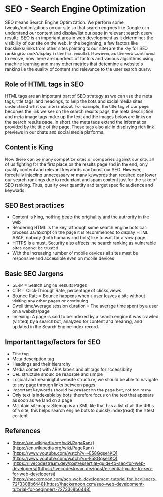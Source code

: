 # SEO - Search Engine Optimization
SEO means Search Engine Optimization. We perform some tweaks/optimizations on our site so that search engines like Google can understand our content and display/list our page in relevant search query results. SEO is an important area in web development as it determines the visibility of our site on the web. In the beginning, a few factors like backlinks(links from other sites pointing to our site) are the key for SEO ranking(to rank/display in the first results). However, as the web continued to evolve, now there are hundreds of factors and various algorithms using machine learning and many other metrics that determine a website's ranking i.e the quality of content and relevance to the user search query.

## Role of HTML tags in SEO
HTML tags are an important part of SEO strategy as we can use the meta tags, title tags, and headings, to help the bots and social media sites understand what our site is about. For example, the title tag of our page becomes the link we see on the search results page, the meta description and meta image tags make up the text and the images below are links on the search results page. In short, the meta tags extend the information provided by the title of the page. These tags also aid in displaying rich link previews in our chats and social media platforms.

## Content is King
Now there can be many competitor sites or companies against our site, all of us fighting for the first place on the results page and in the end, only quality content and relevant keywords can boost our SEO. However, forcefully injecting unnecessary or many keywords than required can lower our search rankings due to redundant and spam content just for the sake of SEO ranking. Thus, quality over quantity and target specific audience and keywords.

## SEO Best practices
- Content is King, nothing beats the originality and the authority in the web
- Rendering HTML is the key, although some search engine bots can process JavaScript on the page it is recommended to display HTML ASAP, nobody (both humans and bots) like to wait for a slow page
- HTTPS is a must, Security also affects the search ranking as vulnerable sites cannot be trusted
- With the increasing number of mobile devices all sites must be responsive and accessible even on mobile devices

## Basic SEO Jargons
- SERP = Search Engine Results Pages
- CTR = Click-Through Rate, percentage of clicks/views
- Bounce Rate = Bounce happens when a user leaves a site without visiting any other pages or continuing
- Dwell time/Average session duration = The average time spent by a user on a website/page
- Indexing: A page is said to be indexed by a search engine if was crawled (visited) by a search bot, analyzed for content and meaning, and updated in the Search Engine index record.

## Important tags/factors for SEO
- Title tag
- Meta description tag
- Headings and their hierarchy
- Media content with ARIA labels and alt tags for accessibility
- URL structure should be readable and simple
- Logical and meaningful website structure, we should be able to navigate to any page through links between pages
- Important keywords should be present on the page but, not too many
- Only text is indexable by bots, therefore focus on the text that appears as soon as we land on a page
- Maintain sitemaps: Sitemap is an XML file that has a list of all the URLs of a site, this helps search engine bots to quickly index(read) the latest content

## References
- [https://en.wikipedia.org/wiki/PageRank](https://en.wikipedia.org/wiki/PageRank)
- [https://www.youtube.com/watch?v=-B58GgsehKQ](https://www.youtube.com/watch?v=-B58GgsehKQ)
- [https://livecodestream.dev/post/essential-guide-to-seo-for-web-developers/](https://livecodestream.dev/post/essential-guide-to-seo-for-web-developers/)
- [https://hackernoon.com/seo-web-development-tutorial-for-beginners-7273308b6448](https://hackernoon.com/seo-web-development-tutorial-for-beginners-7273308b6448)

